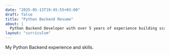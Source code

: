 ```yaml
---
date: "2025-05-13T19:45:55+03:00"
draft: false
title: "Python Backend Resume"
about: |
  Python Backend Developer with over 5 years of experience building scalable web applications. Specializing in FastAPI, Django, and microservices architecture. Passionate about IoT and pet projects, including smart devices on ESP8266. Committed to clean code and process automation.
layout: "curriculum"
---
```

My Python Backend experience and skills.